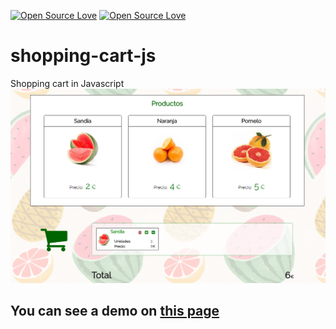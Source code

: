 [![Open Source Love](https://badges.frapsoft.com/os/v1/open-source.svg?v=102)](https://github.com/RSginer/rcalendarjs/blob/master/LICENSE.md)
[![Open Source Love](https://badges.frapsoft.com/os/mit/mit.svg?v=102)](https://github.com/RSginer/rcalendarjs/blob/master/LICENSE.md)
# shopping-cart-js
Shopping cart in Javascript
<img src="https://github.com/RSginer/shopping-cart-js/blob/master/screenshot.PNG?raw=true"/>
## You can see a demo on <a href="http://rsginer.github.io/shopping-cart-js">this page</a>
